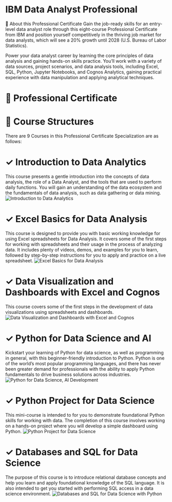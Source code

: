 # IBM Data Analyst Professional
📍 About this Professional Certificate
Gain the job-ready skills for an entry-level data analyst role through this eight-course Professional Certificate from IBM and position yourself competitively in the thriving job market for data analysts, which will see a 20% growth until 2028 (U.S. Bureau of Labor Statistics).

Power your data analyst career by learning the core principles of data analysis and gaining hands-on skills practice. You’ll work with a variety of data sources, project scenarios, and data analysis tools, including Excel, SQL, Python, Jupyter Notebooks, and Cognos Analytics, gaining practical experience with data manipulation and applying analytical techniques.

# 🥇 Professional Certificate

# 📙 Course Structures
There are 9 Courses in this Professional Certificate Specialization are as follows:

# ✓ Introduction to Data Analytics
This course presents a gentle introduction into the concepts of data analysis, the role of a Data Analyst, and the tools that are used to perform daily functions. You will gain an understanding of the data ecosystem and the fundamentals of data analysis, such as data gathering or data mining.
![Introduction to Data Analytics](https://github.com/user-attachments/assets/cd84a84d-2b4f-45ed-9fc3-bf7ee4c28297)

# ✓ Excel Basics for Data Analysis
This course is designed to provide you with basic working knowledge for using Excel spreadsheets for Data Analysis. It covers some of the first steps for working with spreadsheets and their usage in the process of analyzing data. It includes plenty of videos, demos, and examples for you to learn, followed by step-by-step instructions for you to apply and practice on a live spreadsheet.
![Excel Basics for Data Analysis](https://github.com/user-attachments/assets/4b355201-7c13-4e9a-97f6-577573d5f4b9)

# ✓ Data Visualization and Dashboards with Excel and Cognos
This course covers some of the first steps in the development of data visualizations using spreadsheets and dashboards.
![Data Visualization and Dashboards with Excel and Cognos](https://github.com/user-attachments/assets/d5a3204b-fd7a-4fb0-84a4-b2b660b96aca)

# ✓ Python for Data Science and AI
Kickstart your learning of Python for data science, as well as programming in general, with this beginner-friendly introduction to Python. Python is one of the world’s most popular programming languages, and there has never been greater demand for professionals with the ability to apply Python fundamentals to drive business solutions across industries.
![Python for Data Science, AI   Development](https://github.com/user-attachments/assets/0719785e-1378-4206-a994-8dc1011f4c06)

# ✓ Python Project for Data Science 
This mini-course is intended to for you to demonstrate foundational Python skills for working with data. The completion of this course involves working on a hands-on project where you will develop a simple dashboard using Python.
![Python Project for Data Science](https://github.com/user-attachments/assets/c6a88106-7350-4887-b1ce-29dfae6d2410)

# ✓ Databases and SQL for Data Science
The purpose of this course is to introduce relational database concepts and help you learn and apply foundational knowledge of the SQL language. It is also intended to get you started with performing SQL access in a data science environment.
![Databases and SQL for Data Science with Python](https://github.com/user-attachments/assets/a9e66594-3686-4e65-bbb2-410e1dbb54a5)

